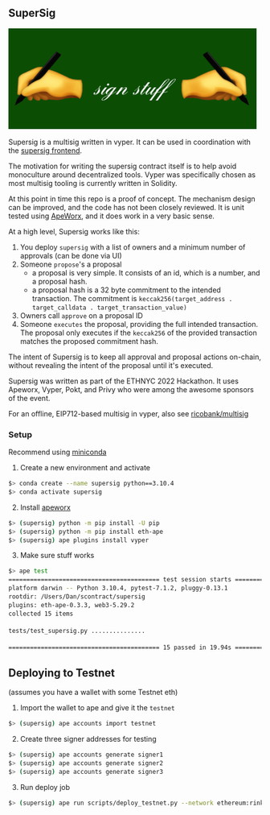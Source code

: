 ## SuperSig
<img src="./assets/supersig_cover.png" alt="sign stuff" width="494" height="200"/>

Supersig is a multisig written in vyper. It can be used in coordination with the [supersig frontend](https://github.com/relyt29/supersig-frontend).

The motivation for writing the supersig contract itself is to help avoid monoculture around decentralized tools. Vyper was specifically chosen as most multisig tooling is currently written in Solidity. 

At this point in time this repo is a proof of concept. The mechanism design can be improved, and the code has not been closely reviewed. It is unit tested using [ApeWorx](https://apeworx.io), and it does work in a very basic sense.


At a high level, Supersig works like this:
1. You deploy `supersig` with a list of owners and a minimum number of approvals (can be done via UI)
2. Someone `propose`'s a proposal
    - a proposal is very simple. It consists of an id, which is a number, and a proposal hash.
    - a proposal hash is a 32 byte commitment to the intended transaction. The commitment is `keccak256(target_address . target_calldata . target_transaction_value)`
3. Owners call `approve` on a proposal ID
4. Someone `executes` the proposal, providing the full intended transaction. The proposal only executes if the `keccak256` of the provided transaction matches the proposed commitment hash.

The intent of Supersig is to keep all approval and proposal actions on-chain, without revealing the intent of the proposal until it's executed.

Supersig was written as part of the ETHNYC 2022 Hackathon. It uses Apeworx, Vyper, Pokt, and Privy who were among the awesome sponsors of the event.

For an offline, EIP712-based multisig in vyper, also see [ricobank/multisig](https://github.com/ricobank/multisig)

### Setup
Recommend using [miniconda](https://docs.conda.io/en/latest/miniconda.html)

1. Create a new environment and activate
```sh
$> conda create --name supersig python==3.10.4
$> conda activate supersig
```

2. Install [apeworx](https://www.apeworx.io/)
```sh
$> (supersig) python -m pip install -U pip
$> (supersig) python -m pip install eth-ape
$> (supersig) ape plugins install vyper
```

3. Make sure stuff works
```sh
$> ape test
========================================== test session starts ===========================================
platform darwin -- Python 3.10.4, pytest-7.1.2, pluggy-0.13.1
rootdir: /Users/Dan/scontract/supersig
plugins: eth-ape-0.3.3, web3-5.29.2
collected 15 items                                                                                       

tests/test_supersig.py ...............                                                             [100%]

========================================== 15 passed in 19.94s ===========================================
```

## Deploying to Testnet
(assumes you have a wallet with some Testnet eth)
1. Import the wallet to ape and give it the `testnet`
```sh
$> (supersig) ape accounts import testnet
```

2. Create three signer addresses for testing
```sh
$> (supersig) ape accounts generate signer1
$> (supersig) ape accounts generate signer2
$> (supersig) ape accounts generate signer3
```

3. Run deploy job
```sh
$> (supersig) ape run scripts/deploy_testnet.py --network ethereum:rinkeby
```
